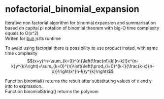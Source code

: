 # nofactorial_binomial_expansion
Iterative non factorial algorithm for binomial expansion and summarisation based on capital pi notation of binomial theorem with big-O time complexity equals to O(x^2)<br>
Writen for [bun](https://bun.sh) js/ts runtime

To avaid using factorial there is possibility to use product insted, with same time complexity
$$(x+y)^n=\sum_{k=0}^{n}\left(\frac{n!}{k!(n-k)!}x^{n-k}y^{k}\right)=\sum_{k=0}^{n}\left(\left(\prod_{i=0}^{k-i}{\frac{k-x}{n-x}}\right)x^{n-k}y^{k}\right)$$

Function binomial() returns the result after substituting values of x and y into to exprassion.<br>
Function binomialString() returns the polynom

